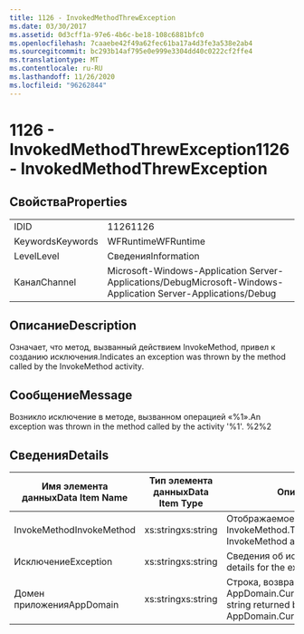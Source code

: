 ```yaml
---
title: 1126 - InvokedMethodThrewException
ms.date: 03/30/2017
ms.assetid: 0d3cff1a-97e6-4b6c-be18-108c6881bfc0
ms.openlocfilehash: 7caaebe42f49a62fec61ba17a4d3fe3a538e2ab4
ms.sourcegitcommit: bc293b14af795e0e999e3304dd40c0222cf2ffe4
ms.translationtype: MT
ms.contentlocale: ru-RU
ms.lasthandoff: 11/26/2020
ms.locfileid: "96262844"
---
```

# <a name="1126---invokedmethodthrewexception"></a><span data-ttu-id="83b35-102">1126 - InvokedMethodThrewException</span><span class="sxs-lookup"><span data-stu-id="83b35-102">1126 - InvokedMethodThrewException</span></span>

## <a name="properties"></a><span data-ttu-id="83b35-103">Свойства</span><span class="sxs-lookup"><span data-stu-id="83b35-103">Properties</span></span>  
  
|||  
|-|-|  
|<span data-ttu-id="83b35-104">ID</span><span class="sxs-lookup"><span data-stu-id="83b35-104">ID</span></span>|<span data-ttu-id="83b35-105">1126</span><span class="sxs-lookup"><span data-stu-id="83b35-105">1126</span></span>|  
|<span data-ttu-id="83b35-106">Keywords</span><span class="sxs-lookup"><span data-stu-id="83b35-106">Keywords</span></span>|<span data-ttu-id="83b35-107">WFRuntime</span><span class="sxs-lookup"><span data-stu-id="83b35-107">WFRuntime</span></span>|  
|<span data-ttu-id="83b35-108">Level</span><span class="sxs-lookup"><span data-stu-id="83b35-108">Level</span></span>|<span data-ttu-id="83b35-109">Сведения</span><span class="sxs-lookup"><span data-stu-id="83b35-109">Information</span></span>|  
|<span data-ttu-id="83b35-110">Канал</span><span class="sxs-lookup"><span data-stu-id="83b35-110">Channel</span></span>|<span data-ttu-id="83b35-111">Microsoft-Windows-Application Server-Applications/Debug</span><span class="sxs-lookup"><span data-stu-id="83b35-111">Microsoft-Windows-Application Server-Applications/Debug</span></span>|  
  
## <a name="description"></a><span data-ttu-id="83b35-112">Описание</span><span class="sxs-lookup"><span data-stu-id="83b35-112">Description</span></span>  

 <span data-ttu-id="83b35-113">Означает, что метод, вызванный действием InvokeMethod, привел к созданию исключения.</span><span class="sxs-lookup"><span data-stu-id="83b35-113">Indicates an exception was thrown by the method called by the InvokeMethod activity.</span></span>  
  
## <a name="message"></a><span data-ttu-id="83b35-114">Сообщение</span><span class="sxs-lookup"><span data-stu-id="83b35-114">Message</span></span>  

 <span data-ttu-id="83b35-115">Возникло исключение в методе, вызванном операцией «%1».</span><span class="sxs-lookup"><span data-stu-id="83b35-115">An exception was thrown in the method called by the activity '%1'.</span></span> <span data-ttu-id="83b35-116">%2</span><span class="sxs-lookup"><span data-stu-id="83b35-116">%2</span></span>  
  
## <a name="details"></a><span data-ttu-id="83b35-117">Сведения</span><span class="sxs-lookup"><span data-stu-id="83b35-117">Details</span></span>  
  
|<span data-ttu-id="83b35-118">Имя элемента данных</span><span class="sxs-lookup"><span data-stu-id="83b35-118">Data Item Name</span></span>|<span data-ttu-id="83b35-119">Тип элемента данных</span><span class="sxs-lookup"><span data-stu-id="83b35-119">Data Item Type</span></span>|<span data-ttu-id="83b35-120">Описание</span><span class="sxs-lookup"><span data-stu-id="83b35-120">Description</span></span>|  
|--------------------|--------------------|-----------------|  
|<span data-ttu-id="83b35-121">InvokeMethod</span><span class="sxs-lookup"><span data-stu-id="83b35-121">InvokeMethod</span></span>|<span data-ttu-id="83b35-122">xs:string</span><span class="sxs-lookup"><span data-stu-id="83b35-122">xs:string</span></span>|<span data-ttu-id="83b35-123">Отображаемое имя действия InvokeMethod.</span><span class="sxs-lookup"><span data-stu-id="83b35-123">The display name of the InvokeMethod activity.</span></span>|  
|<span data-ttu-id="83b35-124">Исключение</span><span class="sxs-lookup"><span data-stu-id="83b35-124">Exception</span></span>|<span data-ttu-id="83b35-125">xs:string</span><span class="sxs-lookup"><span data-stu-id="83b35-125">xs:string</span></span>|<span data-ttu-id="83b35-126">Сведения об исключении</span><span class="sxs-lookup"><span data-stu-id="83b35-126">The exception details for the exception</span></span>|  
|<span data-ttu-id="83b35-127">Домен приложения</span><span class="sxs-lookup"><span data-stu-id="83b35-127">AppDomain</span></span>|<span data-ttu-id="83b35-128">xs:string</span><span class="sxs-lookup"><span data-stu-id="83b35-128">xs:string</span></span>|<span data-ttu-id="83b35-129">Строка, возвращаемая AppDomain.CurrentDomain.FriendlyName.</span><span class="sxs-lookup"><span data-stu-id="83b35-129">The string returned by AppDomain.CurrentDomain.FriendlyName.</span></span>|
